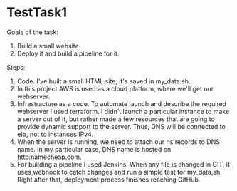 # TestTask1

Goals of the task:
1. Build a small website.
2. Deploy it and build a pipeline for it.

Steps:
1. Code. I've built a small HTML site, it's saved in my_data.sh.
2. In this project AWS is used as a cloud platform, where we'll get our webserver.
3. Infrastracture as a code. To automate launch and describe the required webserver I used terraform. I didn't launch a particular instance to make a server out of it, but rather made a few resources that are going to provide dynamic support to the server. Thus, DNS will be connected to elb, not to instances IPv4.
5. When the server is running, we need to attach our ns records to DNS name. In my particular case, DNS name is hosted on http:namecheap.com.
6. For building a pipeline I used Jenkins. When any file is changed in GIT, it uses webhook to catch changes and run a simple test for my_data.sh. Right after that, deployment process finishes reaching GitHub.
